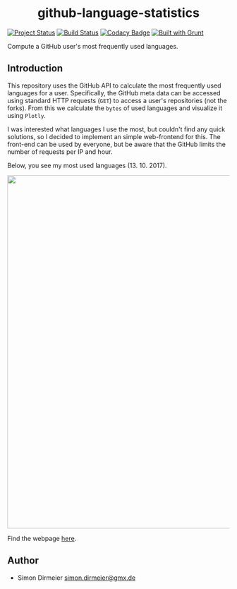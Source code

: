<h1 align="center"> github-language-statistics </h1>


[![Project Status](http://www.repostatus.org/badges/latest/concept.svg)](http://www.repostatus.org/#concept)
[![Build Status](https://travis-ci.org/dirmeier/github-language-statistics.svg?branch=master)](https://travis-ci.org/dirmeier/github-language-statistics)
[![Codacy Badge](https://api.codacy.com/project/badge/Grade/9d7da34f83814e9d80091949ce7de06b)](https://www.codacy.com/app/simon-dirmeier/github-language-statistics?utm_source=github.com&amp;utm_medium=referral&amp;utm_content=dirmeier/github-language-statistics&amp;utm_campaign=Badge_Grade)
[![Built with Grunt](https://cdn.gruntjs.com/builtwith.svg)](https://gruntjs.com/)

Compute a GitHub user's most frequently used languages.

## Introduction

This repository uses the GitHub API to calculate the most frequently used languages for a user.
Specifically, the GitHub meta data can be accessed using standard HTTP requests (`GET`) to access a user's
repositories (not the forks). From this we calculate the `bytes` of used languages and visualize it using `Plotly`.

I was interested what languages I use the most, but couldn't find any quick solutions,
so I decided to implement an simple web-frontend for this. The front-end can be used by everyone, but be aware that the GitHub
limits the number of requests per IP and hour.

Below, you see my most used languages (13. 10. 2017).

<div align="center" style="text-align: center">
	<a href="img src="https://rawgit.com/dirmeier/github-user-statistics/master/_fig/github_statistics.png">
		<img src="https://rawgit.com/dirmeier/github-user-statistics/master/_fig/github_statistics.png" align="center" width="800px"/>
	</a>
</div>

Find the webpage [here](https://dirmeier.github.io/github-language-statistics/index.html).

## Author

* Simon Dirmeier <a href="mailto:simon.dirmeier@gmx.de">simon.dirmeier@gmx.de</a>
